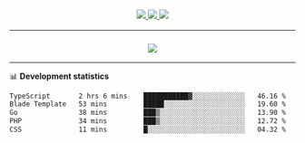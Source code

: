 <h3 align="center">
  <a href="https://github.com/hwalker928">
      <img src="https://img.shields.io/github/followers/hwalker928?label=Followers&style=for-the-badge&color=lightblue">
  </a>
  <a href="https://harryw.link/discord" alt="Discord">
      <img src="https://img.shields.io/discord/738451951758606336?label=discord&style=for-the-badge&color=lightblue"/>
  </a>
  <a href="https://harryw.link/sparked" alt="Sparked Host">
      <img src="https://img.shields.io/static/v1?label=Sponsor&message=Sparked%20Host&color=yellow&style=for-the-badge"/>
  </a>
</h3>

<hr>


<h3 align="center">
  <a href="https://github.com/hwalker928">
      <img src="https://github-profile-trophy.vercel.app/?username=hwalker928&no-bg=true&no-frame=true">
  </a>
</h3>


<hr>

📊 **Development statistics**

<!--START_SECTION:waka-->

```txt
TypeScript       2 hrs 6 mins    ███████████▓░░░░░░░░░░░░░   46.16 %
Blade Template   53 mins         █████░░░░░░░░░░░░░░░░░░░░   19.60 %
Go               38 mins         ███▒░░░░░░░░░░░░░░░░░░░░░   13.90 %
PHP              34 mins         ███▒░░░░░░░░░░░░░░░░░░░░░   12.72 %
CSS              11 mins         █░░░░░░░░░░░░░░░░░░░░░░░░   04.32 %
```

<!--END_SECTION:waka-->

